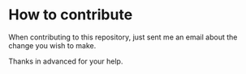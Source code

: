 # How to contribute

When contributing to this repository, just sent me an email about the change you wish to make.

Thanks in advanced for your help.

